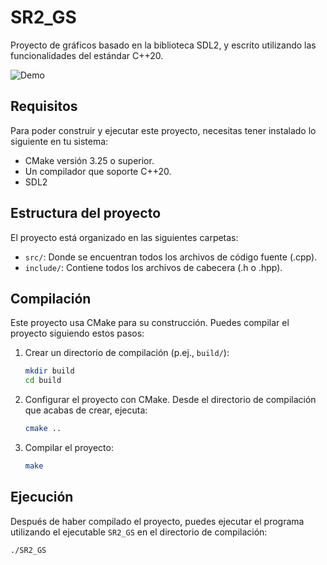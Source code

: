 # SR2_GS

Proyecto de gráficos basado en la biblioteca SDL2, y escrito utilizando las funcionalidades del estándar C++20.

![Demo](https://media.giphy.com/media/zs1nMIuxudF94lGJPl/giphy.gif)

## Requisitos

Para poder construir y ejecutar este proyecto, necesitas tener instalado lo siguiente en tu sistema:

- CMake versión 3.25 o superior.
- Un compilador que soporte C++20.
- SDL2

## Estructura del proyecto

El proyecto está organizado en las siguientes carpetas:

- `src/`: Donde se encuentran todos los archivos de código fuente (.cpp).
- `include/`: Contiene todos los archivos de cabecera (.h o .hpp).

## Compilación

Este proyecto usa CMake para su construcción. Puedes compilar el proyecto siguiendo estos pasos:

1. Crear un directorio de compilación (p.ej., `build/`):

    ```bash
    mkdir build
    cd build
    ```

2. Configurar el proyecto con CMake. Desde el directorio de compilación que acabas de crear, ejecuta:

    ```bash
    cmake ..
    ```

3. Compilar el proyecto:

    ```bash
    make
    ```

## Ejecución

Después de haber compilado el proyecto, puedes ejecutar el programa utilizando el ejecutable `SR2_GS` en el directorio de compilación:

```bash
./SR2_GS
